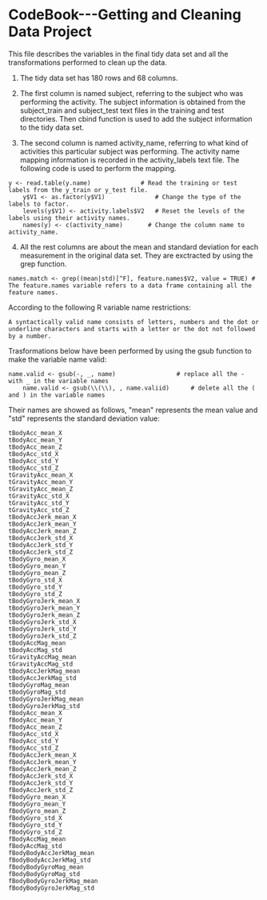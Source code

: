 CodeBook---Getting and Cleaning Data Project
============================================
This file describes the variables in the final tidy data set and all the transformations performed to clean up the data.

1. The tidy data set has 180 rows and 68 columns. 

2. The first column is named subject, referring to the subject who was performing the activity. The subject information is obtained from the subject_train and subject_test text files in the training and test directories. Then cbind function is used to add the subject information to the tidy data set. 

3. The second column is named activity_name, referring to what kind of activities this particular subject was performing. The activity name mapping information is recorded in the activity_labels text file. The following code is used to perform the mapping.
<pre><code>y &lt;- read.table(y.name)              # Read the training or test labels from the y_train or y_test file.
    y$V1 &lt;- as.factor(y$V1)              # Change the type of the labels to factor.
    levels(y$V1) &lt;- activity.labels$V2   # Reset the levels of the labels using their activity names.
    names(y) &lt;- c(activity_name)       # Change the column name to activity_name.
</code></pre>

4. All the rest columns are about the mean and standard deviation for each measurement in the original data set. They are exctracted by using the grep function. 
<pre><code>names.match &lt;- grep((mean|std)[^F], feature.names$V2, value = TRUE) # The feature.names variable refers to a data frame containing all the feature names.
</code></pre>
According to the following R variable name restrictions: 
<pre><code>A syntactically valid name consists of letters, numbers and the dot or underline characters and starts with a letter or the dot not followed by a number.
</code></pre>
Trasformations below have been performed by using the gsub function to make the variable name valid:
<pre><code>name.valid &lt;- gsub(-, _, name)	             # replace all the - with _ in the variable names
    name.valid &lt;- gsub(\\(\\), , name.valiid)	  # delete all the ( and ) in the variable names
</code></pre>
Their names are showed as follows, "mean" represents the mean value and "std" represents the standard deviation value: 
<pre><code>tBodyAcc_mean_X 
tBodyAcc_mean_Y 
tBodyAcc_mean_Z 
tBodyAcc_std_X 
tBodyAcc_std_Y 
tBodyAcc_std_Z 
tGravityAcc_mean_X 
tGravityAcc_mean_Y 
tGravityAcc_mean_Z 
tGravityAcc_std_X 
tGravityAcc_std_Y 
tGravityAcc_std_Z 
tBodyAccJerk_mean_X 
tBodyAccJerk_mean_Y 
tBodyAccJerk_mean_Z 
tBodyAccJerk_std_X 
tBodyAccJerk_std_Y 
tBodyAccJerk_std_Z 
tBodyGyro_mean_X 
tBodyGyro_mean_Y 
tBodyGyro_mean_Z 
tBodyGyro_std_X 
tBodyGyro_std_Y 
tBodyGyro_std_Z 
tBodyGyroJerk_mean_X 
tBodyGyroJerk_mean_Y 
tBodyGyroJerk_mean_Z 
tBodyGyroJerk_std_X 
tBodyGyroJerk_std_Y 
tBodyGyroJerk_std_Z 
tBodyAccMag_mean 
tBodyAccMag_std 
tGravityAccMag_mean 
tGravityAccMag_std 
tBodyAccJerkMag_mean 
tBodyAccJerkMag_std 
tBodyGyroMag_mean 
tBodyGyroMag_std 
tBodyGyroJerkMag_mean 
tBodyGyroJerkMag_std 
fBodyAcc_mean_X 
fBodyAcc_mean_Y 
fBodyAcc_mean_Z 
fBodyAcc_std_X 
fBodyAcc_std_Y 
fBodyAcc_std_Z 
fBodyAccJerk_mean_X 
fBodyAccJerk_mean_Y 
fBodyAccJerk_mean_Z 
fBodyAccJerk_std_X 
fBodyAccJerk_std_Y 
fBodyAccJerk_std_Z 
fBodyGyro_mean_X 
fBodyGyro_mean_Y 
fBodyGyro_mean_Z 
fBodyGyro_std_X 
fBodyGyro_std_Y 
fBodyGyro_std_Z 
fBodyAccMag_mean 
fBodyAccMag_std 
fBodyBodyAccJerkMag_mean 
fBodyBodyAccJerkMag_std 
fBodyBodyGyroMag_mean 
fBodyBodyGyroMag_std 
fBodyBodyGyroJerkMag_mean 
fBodyBodyGyroJerkMag_std
</code></pre>